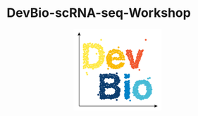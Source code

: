 # DevBio-scRNA-seq-Workshop

<p style="text-align:center;"><img src="https://raw.githubusercontent.com/oligomyeggo/DevBio-scRNA-seq-Workshop/main/img/devbioscrnaseqworkshoplogo.png?token=ADDSPGSQN2ZFXEDY7TK5CPDBJ677A" width=200 alt="Logo"></p>